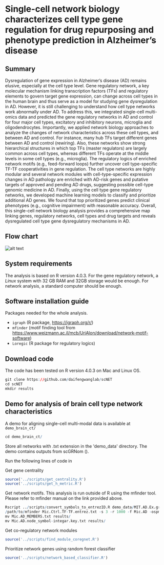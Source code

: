 # Single-cell network biology characterizes cell type gene regulation for drug repurposing and phenotype prediction in Alzheimer’s disease

## Summary
Dysregulation of gene expression in Alzheimer’s disease (AD) remains elusive, especially at the cell type level. Gene regulatory network, a key molecular mechanism linking transcription factors (TFs) and regulatory elements to govern target gene expression, can change across cell types in the human brain and thus serve as a model for studying gene dysregulation in AD. However, it is still challenging to understand how cell type networks work abnormally under AD. To address this, we integrated single-cell multi-omics data and predicted the gene regulatory networks in AD and control for four major cell types, excitatory and inhibitory neurons, microglia and oligodendrocytes. Importantly, we applied network biology approaches to analyze the changes of network characteristics across these cell types, and between AD and control. For instance, many hub TFs target different genes between AD and control (rewiring). Also, these networks show strong hierarchical structures in which top TFs (master regulators) are largely common across cell types, whereas different TFs operate at the middle levels in some cell types (e.g., microglia). The regulatory logics of enriched network motifs (e.g., feed-forward loops) further uncover cell type-specific TF-TF cooperativities in gene regulation. The cell type networks are highly modular and several network modules with cell-type-specific expression changes in AD pathology are enriched with AD-risk genes and putative targets of approved and pending AD drugs, suggesting possible cell-type genomic medicine in AD. Finally, using the cell type gene regulatory networks, we developed machine learning models to classify and prioritize additional AD genes. We found that top prioritized genes predict clinical phenotypes (e.g., cognitive impairment) with reasonable accuracy. Overall, this single-cell network biology analysis provides a comprehensive map linking genes, regulatory networks, cell types and drug targets and reveals dysregulated cell type gene dysregulatory mechanisms in AD.

## Flow chart
![alt text](https://github.com/cngupta/scNET/workflow.png?raw=true)

## System requirements

The analysis is based on R version 4.0.3. For the gene regulatory network, a *Linux* system with 32 GB RAM and 32GB storage would be enough. For network analysis, a standard computer should be enough.

## Software installation guide

Packages needed for the whole analysis.

- `igraph` (R package, https://igraph.org/r/)
- `mfinder` (motif finding tool from https://www.weizmann.ac.il/mcb/UriAlon/download/network-motif-software)
- `Loregic` (R package for regulatory logics)


## Download code
The code has been tested on R version 4.0.3 on Mac and Linux OS.
```r
git clone https://github.com/daifengwanglab/scNET
cd scNET
mkdir results
```

## Demo for analysis of brain cell type network characteristics

A demo for aligning single-cell multi-modal data is available at `demo_brain_ct/`

```r
cd demo_brain_ct/
```
Store all networks with .txt extension in the 'demo_data' directory. The demo contains outputs from scGRNom ().

Run the following lines of code in

Get gene centrality
```r
source('../scripts/get_centrality.R')
source('../scripts/get_h_metric.R')
```

Get network motifs. This analysis is run outside of R using the mfinder tool. Please refer to mfinder manual on the link provided above.
```r
Rscript ../scripts/convert_symbols_to_entrezID.R demo_data/MIT.AD.Ex.grn.demo.txt Mic.AD
/path/to/mfinder Mic.Ctrl.TF-TF.entrez.txt -s 3 -r 1000 -f Mic.AD -ospmem 38
mv Mic.AD_MEMBERS.txt results/
mv Mic.AD.node_symbol-integar.key.txt results/
```

Get co-regulatory network modules
```r
source('../scripts/find_module_coregnet.R')
```

Prioritize network genes using random forest classifier
```r
source('../scripts/network_based_classifier.R')
```
